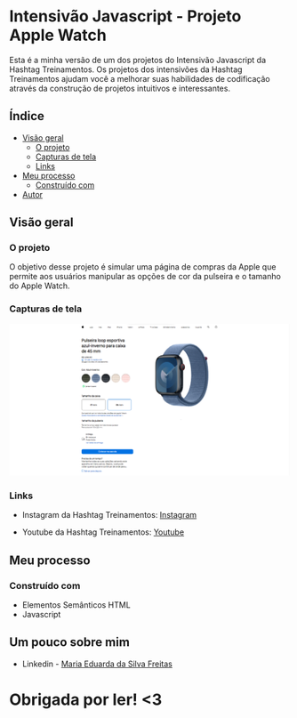 # Intensivão Javascript - Projeto Apple Watch

Esta é a minha versão de um dos projetos do Intensivão Javascript da Hashtag Treinamentos. Os projetos dos intensivões da Hashtag Treinamentos ajudam você a melhorar suas habilidades de codificação através da construção de projetos intuitivos e interessantes. 

## Índice

- [Visão geral](#visão-geral)
   - [O projeto](#o-projeto)
   - [Capturas de tela](#capturas-de-tela)
   - [Links](#links)
- [Meu processo](#meu-processo)
   - [Construído com](#construído-com)
- [Autor](#autor)

## Visão geral

### O projeto

O objetivo desse projeto é simular uma página de compras da Apple que permite aos usuários manipular as opções de cor da pulseira e o tamanho do Apple Watch.

### Capturas de tela

![Captura de tela](./projeto.png)

### Links

- Instagram da Hashtag Treinamentos: [Instagram](https://www.instagram.com/hashtagtreinamentos/)

- Youtube da Hashtag Treinamentos: [Youtube](https://www.youtube.com/hashtag-treinamentos)

## Meu processo

### Construído com

- Elementos Semânticos HTML
- Javascript

## Um pouco sobre mim

- Linkedin - [Maria Eduarda da Silva Freitas](www.linkedin.com/in/maria-eduarda-da-silva-freitas-9031aa28a)

# Obrigada por ler! <3
